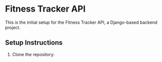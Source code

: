 # Fitness Tracker API

This is the initial setup for the Fitness Tracker API, a Django-based backend project.

## Setup Instructions

1. Clone the repository:
